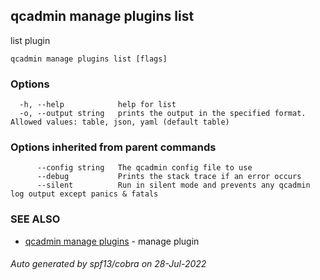 ## qcadmin manage plugins list

list plugin

```
qcadmin manage plugins list [flags]
```

### Options

```
  -h, --help            help for list
  -o, --output string   prints the output in the specified format. Allowed values: table, json, yaml (default table)
```

### Options inherited from parent commands

```
      --config string   The qcadmin config file to use
      --debug           Prints the stack trace if an error occurs
      --silent          Run in silent mode and prevents any qcadmin log output except panics & fatals
```

### SEE ALSO

* [qcadmin manage plugins](qcadmin_manage_plugins.md)	 - manage plugin

###### Auto generated by spf13/cobra on 28-Jul-2022
